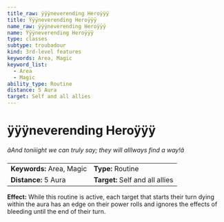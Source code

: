 ```yaml
---
title_raw: ÿÿÿneverending Heroÿÿÿ
title: Ÿÿÿneverending Heroÿÿÿ
name_raw: ÿÿÿneverending Heroÿÿÿ
name: Ÿÿÿneverending Heroÿÿÿ
type: classes
subtype: troubadour
kind: 3rd-level features
keywords: Area, Magic
keyword_list:
  - Area
  - Magic
ability_type: Routine
distance: 5 Aura
target: Self and all allies
---
```


# ÿÿÿneverending Heroÿÿÿ

*âAnd toniiight we can truly say; they will alllways find a way!â*

|                           |                                 |
| :------------------------ | :------------------------------ |
| **Keywords:** Area, Magic | **Type:** Routine               |
| **Distance:** 5 Aura      | **Target:** Self and all allies |

**Effect:** While this routine is active, each target that starts their turn dying within the aura has an edge on their power rolls and ignores the effects of bleeding until the end of their turn.
